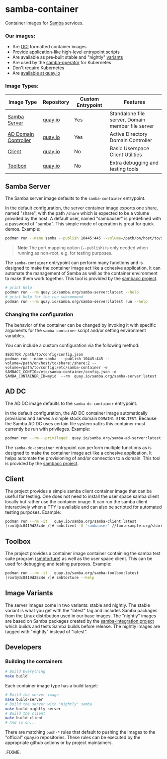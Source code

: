 # samba-container

Container images for [Samba](https://samba.org) services.

### Our images:
* Are [OCI](https://opencontainers.org/) formatted container images
* Provide application-like high-level entrypoint scripts
* Are available as pre-built stable and "nightly" [variants](#image-variants)
* Are used by the [samba-operator](https://github.com/samba-in-kubernetes/samba-operator) for Kubernetes
* Don't require Kubernetes
* Are [available at quay.io](https://quay.io/organization/samba.org)

### Image Types:

|Image Type   | Repository | Custom Entrypoint | Features |
|-------------|------------|-------------------|----------|
|[Samba Server](#samba-server) | [quay.io](https://quay.io/repository/samba.org/samba-server) | Yes | Standalone file server, Domain member file server |
|[AD Domain Controller](#ad-dc) | [quay.io](https://quay.io/repository/samba.org/samba-ad-server) | Yes | Active Directory Domain Controller |
|[Client](#client) | [quay.io](https://quay.io/repository/samba.org/samba-ad-server) | No | Basic Userspace Client Utilities |
|[Toolbox](#toolbox) | [quay.io](https://quay.io/repository/samba.org/samba-ad-server) | No | Extra debugging and testing tools |


## Samba Server

The Samba server image defaults to the `samba-container` entrypoint.

In the default configuration, the server container image exports one share,
named "share", with the path `/share` which is expected to be a volume provided
by the host. A default user, named "sambauser" is predefined with a password of
"samba". This simple mode of operation is great for quick demos. Example:

```sh
podman run --name samba --publish 10445:445 --volume=/path/on/host/to/share:/share:Z --rm  quay.io/samba.org/samba-server:latest
```
> **Note**
> The port mapping option (`--publish`) is only needed when running
> as non-root, e.g. for testing purposes.

The `samba-container` entrypoint can perform many functions and is
designed to make the container image act like a cohesive application.
It can automate the management of Samba as well as the container environment
to make them work together. This tool is provided by the
[sambacc project](https://github.com/samba-in-kubernetes/sambacc).

```sh
# print help
podman run --rm quay.io/samba.org/samba-server:latest --help
# print help for the run subcommand
podman run --rm quay.io/samba.org/samba-server:latest run --help
```

### Changing the configuration

The behavior of the container can be changed by invoking it with specific
arguments for the `samba-container` script and/or setting environment
variables.

You can include a custom configuration via the following method:
```
$EDITOR /path/to/config/config.json
podman run --name samba  --publish 10445:445 --volume=/path/on/host/to/share:/share:Z --volume=/path/to/config:/etc/samba-container -e SAMBACC_CONFIG=/etc/samba-container/config.json -e SAMBA_CONTAINER_ID=myid  --rm  quay.io/samba.org/samba-server:latest
```

<!-- TODO: link to advanced docs for samba server -->

## AD DC

The AD DC image defaults to the `samba-dc-container` entrypoint.

In the default configuration, the AD DC container image automatically
provisions and serves a simple stock domain `DOMAIN1.SINK.TEST`.
Because the Samba AD DC uses certain file system xattrs this container
must currently be run with privileges. Example:

```sh
podman run --rm --privileged  quay.io/samba.org/samba-ad-server:latest
```

The `samba-dc-container` entrypoint can perform multiple functions as is
designed to make the container image act like a cohesive application.
It helps automate the provisioning of and/or connection to a domain.
This tool is provided by the
[sambacc project](https://github.com/samba-in-kubernetes/sambacc).

<!-- TODO: link to advanced docs for samba server -->

## Client

The project provides a simple samba client container image that can be
useful for testing. One does not need to install the user space samba client
locally but rather use the container image. It can run the samba client
interactively when a TTY is available and can also be scripted for
automated testing purposes. Example:

```sh
podman run --rm -it   quay.io/samba.org/samba-client:latest
[root@dc0419d28c4e /]# smbclient -U 'sambauser' //foo.example.org/share
```

## Toolbox

The project provides a container image container containing the samba test
suite program
([smbtorture](https://wiki.samba.org/index.php/Writing_Torture_Tests)) as well
as the user space client. This can be used for debugging and testing purposes.
Example:

```sh
podman run --rm -it   quay.io/samba.org/samba-toolbox:latest
[root@dc0419d28c4e /]# smbtorture --help
```
## Image Variants

The server images come in two variants: stable and nightly. The
stable variant is what you get with the "latest" tag and includes
Samba packages from the Linux distribution used in our base images.
The "nightly" images are based on Samba packages created by the
[samba-integration project](https://github.com/gluster/samba-integration)
which builds and tests Samba builds before release. The nightly images
are tagged with "nightly" instead of "latest".

## Developers

### Building the containers

```sh
# Build Everything
make build
```

Each container image type has a build target:
```sh
# Build the server image
make build-server
# Build the server with "nightly" samba
make build-nightly-server
# Build the client
make build-client
# And so on...
```

There are matching `push-*` rules that default to pushing the images to the
"official" quay.io repositories. These rules can be executed by the appropriate
github actions or by project maintainers.


.FIXME.
